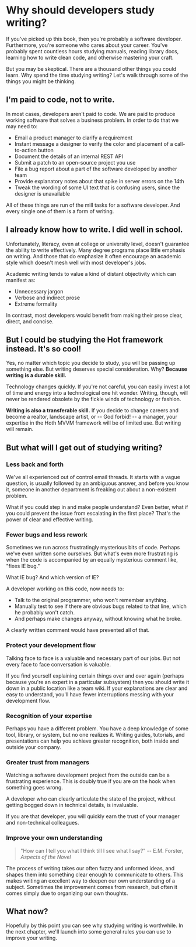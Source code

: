 # Why should developers study writing?

If you've picked up this book, then you're probably a software developer.
Furthermore, you're someone who cares about your career.
You've probably spent countless hours
studying manuals,
reading library docs,
learning how to write clean code,
and otherwise mastering your craft.

But you may be skeptical.
There are a thousand other things you could learn.
Why spend the time studying writing?
Let's walk through some of the things you might be thinking.

## I'm paid to code, not to write.

In most cases, developers aren't paid to code.
We are paid to produce working software that solves a business problem.
In order to do that we may need to:

* Email a product manager to clarify a requirement
* Instant message a designer to verify the color and placement of a call-to-action button
* Document the details of an internal REST API
* Submit a patch to an open-source project you use
* File a bug report about a part of the software developed by another team
* Provide explanatory notes about that spike in server errors on the 14th
* Tweak the wording of some UI text that is confusing users,
  since the designer is unavailable

All of these things are run of the mill tasks for a software developer.
And every single one of them is a form of writing.

## I already know how to write. I did well in school.

Unfortunately, literacy,
even at college or university level,
doesn't guarantee the ability to write effectively.
Many degree programs place little emphasis on writing.
And those that do emphasize it often encourage an academic style which doesn't mesh well with most developer's jobs.

Academic writing tends to value a kind of distant objectivity which can manifest as:

* Unnecessary jargon
* Verbose and indirect prose
* Extreme formality

In contrast, most developers would benefit from making their prose clear, direct, and concise.

## But I could be studying the Hot framework instead. It's so cool!

Yes, no matter which topic you decide to study,
you will be passing up something else.
But writing deserves special consideration.
Why?
**Because writing is a durable skill.**

Technology changes quickly.
If you're not careful,
you can easily invest a lot of time and energy into a technological one hit wonder.
Writing, though, will never be rendered obsolete by the fickle winds of technology or fashion.

**Writing is also a transferable skill.**
If you decide to change careers and become a
realtor,
landscape artist,
or -- God forbid! -- a manager,
your expertise in the Hoth MVVM framework will be of limited use.
But writing will remain.

## But what will I get out of studying writing?

### Less back and forth

We've all experienced out of control email threads.
It starts with a vague question,
is usually followed by an ambiguous answer,
and before you know it,
someone in another department is freaking out about a non-existent problem.

What if you could step in and make people understand?
Even better, what if you could prevent the issue from escalating in the first place?
That's the power of clear and effective writing.

### Fewer bugs and less rework

Sometimes we run across frustratingly mysterious bits of code.
Perhaps we've even written some ourselves.
But what's even more frustrating
is when the code is accompanied by an equally mysterious comment like,
"fixes IE bug."

What IE bug? And which version of IE?

A developer working on this code, now needs to:

* Talk to the original programmer,
  who won't remember anything.
* Manually test to see if there are obvious bugs related to that line,
  which he probably won't catch.
* And perhaps make changes anyway,
  without knowing what he broke.

A clearly written comment would have prevented all of that.

### Protect your development flow

Talking face to face is a valuable and necessary part of our jobs.
But not every face to face conversation is valuable.

If you find yourself explaining certain things over and over again
(perhaps because you're an expert in a particular subsystem)
then you should write it down in a public location like a team wiki.
If your explanations are clear and easy to understand,
you'll have fewer interruptions messing with your development flow.

### Recognition of your expertise

Perhaps you have a different problem.
You have a deep knowledge of some tool, library, or system,
but no one realizes it.
Writing guides, tutorials, and presentations
can help you achieve greater recognition,
both inside and outside your company.

### Greater trust from managers

Watching a software development project from the outside can be a frustrating experience.
This is doubly true if you are on the hook when something goes wrong.

A developer who can clearly articulate the state of the project,
without getting bogged down in technical details,
is invaluable.

If you are that developer,
you will quickly earn the trust of your manager and non-technical colleagues.

### Improve your own understanding

> "How can I tell you what I think till I see what I say?"
> -- E.M. Forster, _Aspects of the Novel_

The process of writing takes our often fuzzy and unformed ideas,
and shapes them into something clear enough to communicate to others.
This makes writing an excellent way to deepen our own understanding of a subject.
Sometimes the improvement comes from research,
but often it comes simply due to organizing our own thoughts.

## What now?

Hopefully by this point you can see why studying writing is worthwhile.
In the next chapter,
we'll launch into some general rules you can use to improve your writing.
